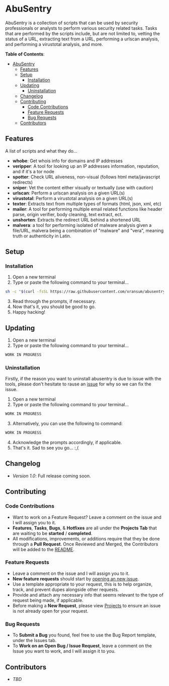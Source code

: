# AbuSentry

AbuSentry is a collection of scripts that can be used by security professionals or analysts to perform various security related tasks. Tasks that are performed by the scripts include, but are not limited to, vetting the status of a URL, extracting text from a URL, performing a urlscan analysis, and performing a virustotal analysis, and more.

**Table of Contents**:
- [AbuSentry](#abusentry)
  - [Features](#features)
  - [Setup](#setup)
    - [Installation](#installation)
  - [Updating](#updating)
    - [Uninstallation](#uninstallation)
  - [Changelog](#changelog)
  - [Contributing](#contributing)
    - [Code Contributions](#code-contributions)
    - [Feature Requests](#feature-requests)
    - [Bug Requests](#bug-requests)
  - [Contributors](#contributors)

## Features

A list of scripts and what they do...
- **whobe**: Get whois info for domains and IP addresses
- **veripper**: A tool for looking up an IP addresses information, reputation, and if it's a tor node
- **spotter**: Check URL aliveness, non-visual (follows html meta/javascript redirects)
- **sniper**: Vet the content either visually or textually (use with caution)
- **urlscan**: Perform a urlscan analysis on a given URL(s)
- **virustotal**: Perform a virustotal analysis on a given URL(s)
- **texter**: Extracts text from multiple types of formats (html, json, xml, etc)
- **mailer**: A tool for performing multiple email related functions like header parse, origin verifier, body cleaning, text extract, ect.
- **unshorten**: Extracts the redirect URL behind a shortened URL 
- **malvera**: a tool for performing isolated of malware analysis given a file/URL, malvera being a combination of "malware" and "vera", meaning truth or authenticity in Latin.

## Setup

### Installation

1. Open a new terminal
2. Type or paste the following command to your terminal...
```bash
sh -c "$(curl -fsSL https://raw.githubusercontent.com/xransum/abusentry/master/install.sh)"
```
3. Read through the prompts, if necessary.
4. Now that's it, you should be good to go.
5. Happy hacking!

## Updating

1. Open a new terminal
2. Type or paste the following command to your terminal...
```bash
WORK IN PROGRESS
```

### Uninstallation

Firstly, if the reason you want to uninstall abusentry is due to issue with the tools, please don't hesitate to rause an [issue](https://github.com/xransum/abusentry/issues/new) for why so we can fix the issue.

1. Open a new terminal
2. Type or paste the following command to your terminal...
```bash
WORK IN PROGRESS
```
3. Alternatively, you can use the following to command:
```bash
WORK IN PROGRESS
```
4. Acknowledge the prompts accordingly, if applicable.
5. That's it. Sad to see you go... :,(

## Changelog

- *Version 1.0*: Full release coming soon.

## Contributing

### Code Contributions

- Want to work on a Feature Request? Leave a comment on the issue and I will assign you to it.
- **Features**, **Tasks**, **Bugs**, & **Hotfixes** are all under the **Projects Tab** that are waiting to be **started** / **completed**.
- All modifications, improvements, or additions require that they be done through a **Pull Request**. Once Reviewed and Merged, the Contributors will be added to the [README](https://github.com/xransum/abusentry/README.md#contributors).

### Feature Requests

- Leave a comment on the issue and I will assign you to it.
- **New feature requests** should start by [opening an new issue](https://github.com/xransum/abusentry/issues/new).
- Use a template appropriate to your request, this is to help organize, track, and prevent dupes alongside other requests.
- Provide and attach any necessary info that seems relevant to the type of request being made, if applicable.
- Before making a **New Request**, please view [Projects](https://github.com/xransum/abusentry/projects) to ensure an issue is not already open for your request.

### Bug Requests

- To **Submit a Bug** you found, feel free to use the Bug Report template, under the Issues tab.
- To **Work on an Open Bug / Issue Request**, leave a comment on the Issue you want to work, and I will assign it to you.

## Contributors

- *TBD*
